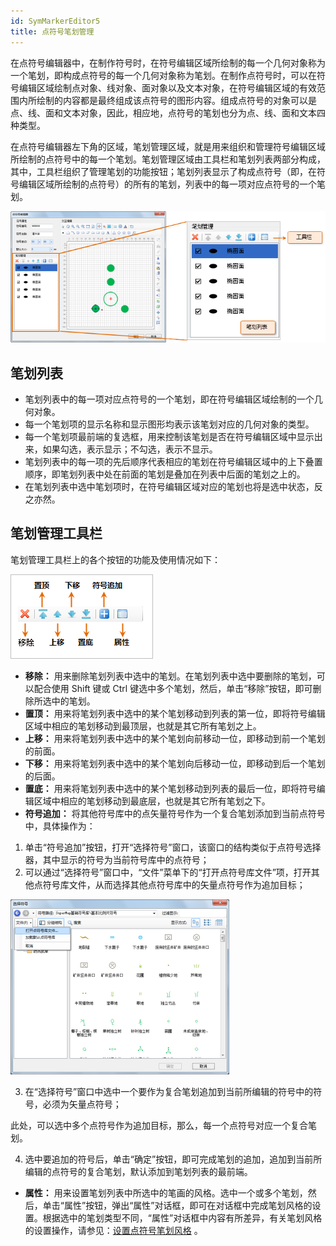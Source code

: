 ```yaml
---
id: SymMarkerEditor5
title: 点符号笔划管理
---
```

在点符号编辑器中，在制作符号时，在符号编辑区域所绘制的每一个几何对象称为一个笔划，即构成点符号的每一个几何对象称为笔划。在制作点符号时，可以在符号编辑区域绘制点对象、线对象、面对象以及文本对象，在符号编辑区域的有效范围内所绘制的内容都是最终组成该点符号的图形内容。组成点符号的对象可以是点、线、面和文本对象，因此，相应地，点符号的笔划也分为点、线、面和文本四种类型。

在点符号编辑器左下角的区域，笔划管理区域，就是用来组织和管理符号编辑区域所绘制的点符号中的每一个笔划。笔划管理区域由工具栏和笔划列表两部分构成，其中，工具栏组织了管理笔划的功能按钮；笔划列表显示了构成点符号（即，在符号编辑区域所绘制的点符号）的所有的笔划，列表中的每一项对应点符号的一个笔划。

![](img/SymMarkerEditor5t1.png)  


## 笔划列表

* 笔划列表中的每一项对应点符号的一个笔划，即在符号编辑区域绘制的一个几何对象。
* 每一个笔划项的显示名称和显示图形均表示该笔划对应的几何对象的类型。
* 每一个笔划项最前端的复选框，用来控制该笔划是否在符号编辑区域中显示出来，如果勾选，表示显示；不勾选，表示不显示。
* 笔划列表中的每一项的先后顺序代表相应的笔划在符号编辑区域中的上下叠置顺序，即笔划列表中处在前面的笔划是叠加在列表中后面的笔划之上的。
* 在笔划列表中选中笔划项时，在符号编辑区域对应的笔划也将是选中状态，反之亦然。

## 笔划管理工具栏

笔划管理工具栏上的各个按钮的功能及使用情况如下：

![](img/SymMarkerEditor5t2.png)  

* **移除：** 用来删除笔划列表中选中的笔划。在笔划列表中选中要删除的笔划，可以配合使用 Shift 键或 Ctrl 键选中多个笔划，然后，单击“移除”按钮，即可删除所选中的笔划。
* **置顶：** 用来将笔划列表中选中的某个笔划移动到列表的第一位，即将符号编辑区域中相应的笔划移动到最顶层，也就是其它所有笔划之上。
* **上移：** 用来将笔划列表中选中的某个笔划向前移动一位，即移动到前一个笔划的前面。
* **下移：** 用来将笔划列表中选中的某个笔划向后移动一位，即移动到后一个笔划的后面。
* **置底：** 用来将笔划列表中选中的某个笔划移动到列表的最后一位，即将符号编辑区域中相应的笔划移动到最底层，也就是其它所有笔划之下。
* **符号追加：** 将其他符号库中的点矢量符号作为一个复合笔划添加到当前点符号中，具体操作为：   

1. 单击“符号追加”按钮，打开“选择符号”窗口，该窗口的结构类似于点符号选择器，其中显示的符号为当前符号库中的点符号；
2. 可以通过“选择符号”窗口中，“文件”菜单下的“打开点符号库文件”项，打开其他点符号库文件，从而选择其他点符号库中的矢量点符号作为追加目标；    
  
  ![](img/SymMarkerEditor5t3.png)  
 
3. 在“选择符号”窗口中选中一个要作为复合笔划追加到当前所编辑的符号中的符号，必须为矢量点符号； 

此处，可以选中多个点符号作为追加目标，那么，每一个点符号对应一个复合笔划。

4. 选中要追加的符号后，单击“确定”按钮，即可完成笔划的追加，追加到当前所编辑的点符号的复合笔划，默认添加到笔划列表的最前端。
* **属性：** 用来设置笔划列表中所选中的笔画的风格。选中一个或多个笔划，然后，单击“属性”按钮，弹出“属性”对话框，即可在对话框中完成笔划风格的设置。根据选中的笔划类型不同，“属性”对话框中内容有所差异，有关笔划风格的设置操作，请参见：[设置点符号笔划风格](SymMarkerEditor7) 。
